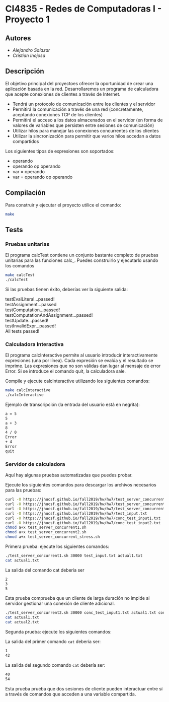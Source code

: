 # **CI4835 - Redes de Computadoras I - Proyecto 1**

## **Autores**
 * *Alejandro Salazar*
 * *Cristian Inojosa*

## **Descripción**

El objetivo principal del proyectoes ofrecer la oportunidad de crear una aplicación basada en la red. Desarrollaremos un programa de calculadora que acepte conexiones de clientes a través de Internet.


* Tendrá un protocolo de comunicación entre los clientes y el servidor
* Permitirá la comunicación a través de una red (concretamente, aceptando conexiones TCP de los clientes)
* Permitirá el acceso a los datos almacenados en el servidor (en forma de valores de variables que persisten entre sesiones de comunicación)
* Utilizar hilos para manejar las conexiones concurrentes de los clientes
* Utilizar la sincronización para permitir que varios hilos accedan a datos compartidos

Los siguientes tipos de expresiones son soportados:

* operando
* operando op operando
* var = operando
* var = operando op operando

## **Compilación**

Para construir y ejecutar el proyecto utilice el comando:

```bash
make
```


## **Tests**


### **Pruebas unitarias**
El programa calcTest contiene un conjunto bastante completo de pruebas unitarias para las funciones calc_. Puedes construirlo y ejecutarlo usando los comandos

```bash
make calcTest
./calcTest
```

Si las pruebas tienen éxito, deberías ver la siguiente salida:

testEvalLiteral...passed!<br>
testAssignment...passed <br>
testComputation...passed!<br>
testComputationAndAssignment...passed! <br>
testUpdate...passed!<br>
testInvalidExpr...passed! <br>
All tests passed!<br>

### **Calculadora Interactiva**

El programa calcInteractive permite al usuario introducir interactivamente expresiones (una por línea). Cada expresión se evalúa y el resultado se imprime. Las expresiones que no son válidas dan lugar al mensaje de error Error. Si se introduce el comando quit, la calculadora sale.

Compile y ejecute calcInteractive utilizando los siguientes comandos:

```bash
make calcInteractive
./calcInteractive
```

Ejemplo de transcripción (la entrada del usuario está en negrita):
```bash
a = 5
5
a + 3
8
4 / 0
Error
+ 4
Error
quit
```


### **Servidor de calculadora** 

Aquí hay algunas pruebas automatizadas que puedes probar.

Ejecute los siguientes comandos para descargar los archivos necesarios para las pruebas:

```bash
curl -O https://jhucsf.github.io/fall2019/hw/hw7/test_server_concurrent1.sh
curl -O https://jhucsf.github.io/fall2019/hw/hw7/test_server_concurrent2.sh
curl -O https://jhucsf.github.io/fall2019/hw/hw7/test_server_concurrent_stress.sh
curl -O https://jhucsf.github.io/fall2019/hw/hw7/test_input.txt
curl -O https://jhucsf.github.io/fall2019/hw/hw7/conc_test_input1.txt
curl -O https://jhucsf.github.io/fall2019/hw/hw7/conc_test_input2.txt
chmod a+x test_server_concurrent1.sh
chmod a+x test_server_concurrent2.sh
chmod a+x test_server_concurrent_stress.sh
```

Primera prueba: ejecute los siguientes comandos:

```bash
./test_server_concurrent1.sh 30000 test_input.txt actual1.txt
cat actual1.txt
```

La salida del comando cat debería ser

```bash
2
3
5
```

Esta prueba comprueba que un cliente de larga duración no impide al servidor gestionar una conexión de cliente adicional.

```bash
./test_server_concurrent2.sh 30000 conc_test_input1.txt actual1.txt conc_test_input2.txt actual2.txt
cat actual1.txt
cat actual2.txt
```

Segunda prueba: ejecute los siguientes comandos:

La salida del primer comando `cat` debería ser:

```bash
1
42
```

La salida del segundo comando `cat` debería ser:

```bash
40
54
```

Esta prueba prueba que dos sesiones de cliente pueden interactuar entre sí a través de 
comandos que acceden a una variable compartida.

 
